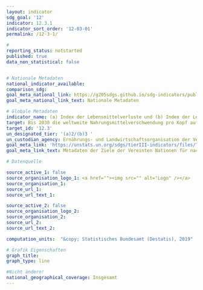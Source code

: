 ```yaml
---
layout: indicator
sdg_goal: '12'
indicator: 12.3.1
indicator_sort_order: '12-03-01'
permalink: /12-3-1/

#
reporting_status: notstarted
published: true
data_non_statistical: false


# Nationale Metadaten
national_indicator_available:
comparison_sdg:
goal_meta_national_link: https://g205sdgs.github.io/sdg-indicators/public/MetaDe/12.3.1.pdf
goal_meta_national_link_text: Nationale Metadaten

# Globale Metadaten
indicator_name: (a) Index der Lebensmittelverluste und (b) Index der Lebensmittelabfälle
target: Bis 2030 die weltweite Nahrungsmittelverschwendung pro Kopf auf Einzelhandels und Verbraucherebene halbieren und die entlang der Produktions- und Lieferkette entstehenden Nahrungsmittelverluste einschließlich Nachernteverlusten verringern
target_id: '12.3'
un_designated_tier: '(a)2/(b)3 '
un_custodian_agency: Ernährungs- und Landwirtschaftsorganisation der Vereinten Nationen (FAO), Umweltprogramm der Vereinten Nationen (UNEP)
goal_meta_link: 'https://unstats.un.org/sdgs/tierIII-indicators/files/Tier3-12-03-01.pdf'
goal_meta_link_text: Metadaten der Ziele der Vereinten Nationen für nachhaltige Entwicklung

# Datenquelle

source_active_1: false
source_organisation_logo_1: <a href=""><img src="" alt="Logo" /></a>
source_organisation_1:
source_url_1:
source_url_text_1:

source_active_2: false
source_organisation_logo_2:
source_organisation_2:
source_url_2:
source_url_text_2:

computation_units:  "&copy; Statistisches Bundesamt (Destatis), 2019"

# Grafik Eigenschaften
graph_title:
graph_type: line

#Nicht ändern!
national_geographical_coverage: Insgesamt
---
```

